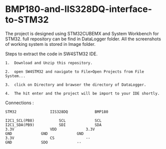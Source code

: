 # BMP180-and-IIS328DQ-interface-to-STM32

The project is designed using STM32CUBEMX and System Workbench for STM32.
full repository can be find in DataLogger folder.
All the screenshots of working system is stored in Image folder.

Steps to extract the code in SW4STM32 IDE.

	1.	Download and Unzip this repository.

	2.	open SW4STM32 and navigate to File>Open Projects from File System...
	
	3.	click on Directory and brawser the directory of DataLogger.
		
	4.	The hit enter and the project will be import to your IDE shortly.
	
	
	
Connections :
	
	STM32 				IIS328DQ			BMP180
		
	I2C1_SCL(PB8)			SCL				SCL
	I2C1_SDA(PB9)			SDI				SDA
	3.3V				VDD				3.3V
	GND				GND				GND
	3.3V				CS				--
	GND				SDO				--
